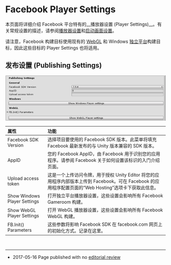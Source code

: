 # Facebook Player Settings

本页面将详细介绍 Facebook 平台特有的__播放器设置 (Player Settings)__。有关常规设置的描述，请参阅[播放器设置](class-PlayerSettings.html)和[启动画面设置](class-PlayerSettingsSplashScreen.html)。

请注意，Facebook 构建目标使用现有的 [WebGL](class-PlayerSettingsWebGL.html) 和 Windows [独立平台](class-PlayerSettingsStandalone.html)构建目标，因此这些目标的 Player Settings 也将适用。

## 发布设置 (Publishing Settings)

![](../uploads/Main/class-PlayerSettingsFacebook-0.png) 

| 属性| 功能 |
|:---|:---| 
| Facebook SDK Version| 选择项目要使用的 Facebook SDK 版本。此菜单将填充 Facebook 最新发布的与 Unity 版本兼容的 SDK 版本。 |
| AppID| 您的 Facebook AppID，由 Facebook 用于识别您的应用程序。请参阅 Facebook 关于如何设置该标识的入门介绍页面。 |
| Upload access token| 这是一个上传访问令牌，用于授权 Unity Editor 将您的应用程序内部版本上传到 Facebook。可在 Facebook 的应用程序配置页面的“Web Hosting”选项卡下获取此信息。 |
| Show Windows Player Settings| 打开独立平台播放器设置，这些设置会影响所有 Facebook Gameroom 构建。 |
| Show WebGL Player Settings| 打开 WebGL 播放器设置，这些设置会影响所有 Facebook WebGL 构建。 |
| FB.Init() Parameters| 这些参数将影响 Facebook SDK 在 facebook.com 网页上的初始化方式。记录在这里。 |

<br/> 

---

* <span class="page-edit"> 2017-05-16  Page published with no [editorial review](DocumentationEditorialReview.html)
</span>


